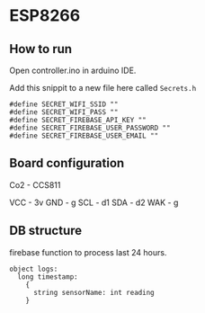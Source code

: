 # ESP8266

## How to run

Open controller.ino in arduino IDE.

Add this snippit to a new file here called `Secrets.h`

```
#define SECRET_WIFI_SSID ""
#define SECRET_WIFI_PASS ""
#define SECRET_FIREBASE_API_KEY ""
#define SECRET_FIREBASE_USER_PASSWORD ""
#define SECRET_FIREBASE_USER_EMAIL ""
```

## Board configuration

Co2 - CCS811

VCC - 3v
GND - g
SCL - d1
SDA - d2
WAK - g


## DB structure

firebase function to process last 24 hours.
```
object logs:
  long timestamp:
    {
      string sensorName: int reading
    }
```